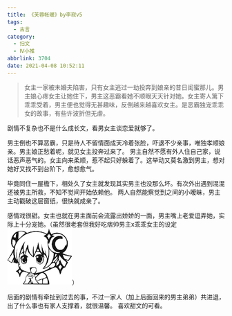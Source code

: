 ```yaml
---
title: 《芙蓉帐暖》by李寂v5
tags:
  - 古言
category:
  - 扫文
  - Ⅳ小推
abbrlink: 3704
date: 2021-04-08 10:52:11
---
```

<meta name="referrer" content="no-referrer" />

> 女主一家被未婚夫陷害，只有女主逃过一劫投奔到娘亲的昔日闺蜜那儿。男主娘心疼女主让她住下，男主这恶霸看她不顺眼天天针对她。女主寄人篱下乖乖受着，男主便也觉得无甚趣味，反倒越来越喜欢女主。是恶霸独宠乖乖女的故事，有些许波折但无虐。

剧情不复杂也不是什么成长文，看男女主谈恋爱就够了。

男主倒也不算恶霸，只是待人不留情面成天冷着张脸，吓退不少亲事，唯独孝顺娘亲。男主娘正愁着呢，就见女主投奔过来了。
男主自然不愿有外人住自己家，说话恶声恶气的。女主向来柔顺，惹不起只好躲着了。这举动又莫名激到男主，想对她好又找不到台阶下，愈想愈气。

毕竟同住一屋檐下，相处久了女主就发现其实男主也没那么坏。有次外出遇到混混还被男主所救，不知不觉间开始依赖他。
两人自然能察觉到之间的小暧昧，男主主动戳破这层窗纸，很快就成亲了。

感情戏很甜。女主也就在男主面前会流露出娇娇的一面，男主嘴上老爱逗弄她，实际上十分宠她。（虽然很老套但我好吃痞帅男主x乖乖女主的设定<img src="/ac/08.png" id="ac">）

后面的剧情有牵扯到过去的事，不过一家人（加上后面回来的男主弟弟）共进退，出了什么事也有家人支撑着，就很温馨。
喜欢甜文的可看。